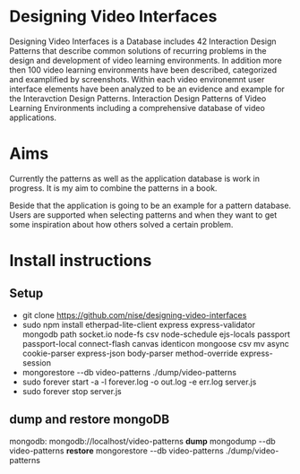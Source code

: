 # Designing Video Interfaces

Designing Video Interfaces is a Database includes 42 Interaction Design Patterns that describe common solutions of recurring problems in the design and development of video learning environments. 
In addition more then 100 video learning environments have been described, categorized and examplified by screenshots. Within each video environemnt user interface elements have been analyzed to be an evidence and example for the Interavction Design Patterns. 
Interaction Design Patterns of Video Learning Environments including a comprehensive database of video applications.


# Aims

Currently the patterns as well as the application database is work in progress. It is my aim to combine the patterns in a book.

Beside that the application is going to be an example for a pattern database. Users are supported when selecting patterns and when they want to get some inspiration about how others solved a certain problem.


# Install instructions

## Setup
* git clone https://github.com/nise/designing-video-interfaces
* sudo npm install etherpad-lite-client express express-validator mongodb path socket.io node-fs csv node-schedule ejs-locals passport passport-local connect-flash canvas identicon mongoose csv mv async cookie-parser express-json body-parser method-override express-session
* mongorestore --db video-patterns ./dump/video-patterns
* sudo forever start -a -l forever.log -o out.log -e err.log server.js
* sudo forever stop server.js

## dump and restore mongoDB
mongodb: mongodb://localhost/video-patterns
**dump**
mongodump --db video-patterns
**restore**
mongorestore --db video-patterns ./dump/video-patterns


